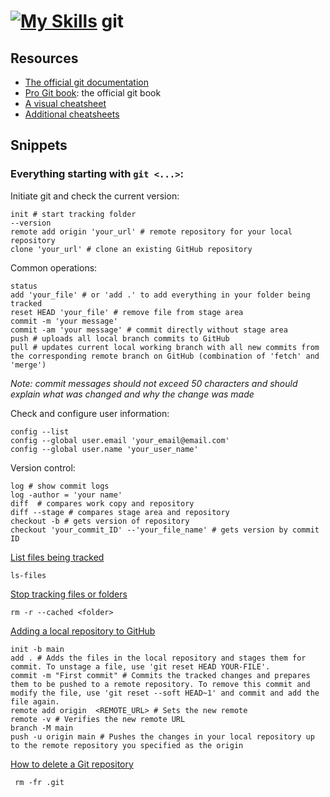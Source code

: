 # [![My Skills](https://skills.thijs.gg/icons?i=git)](https://skills.thijs.gg) git

## Resources
- [The official git documentation](https://git-scm.com/docs)
- [Pro Git book](https://git-scm.com/book/en/v2): the official git book
- [A visual cheatsheet](https://ndpsoftware.com/git-cheatsheet.html#loc=local_repo;)
- [Additional cheatsheets](https://training.github.com/)

## Snippets
### Everything starting with ```git <...>```:

Initiate git and check the current version:
``` shell
init # start tracking folder
--version
remote add origin 'your_url' # remote repository for your local repository
clone 'your_url' # clone an existing GitHub repository
```

Common operations:
```shell
status
add 'your_file' # or 'add .' to add everything in your folder being tracked
reset HEAD 'your_file' # remove file from stage area
commit -m 'your message'
commit -am 'your message' # commit directly without stage area
push # uploads all local branch commits to GitHub
pull # updates current local working branch with all new commits from the corresponding remote branch on GitHub (combination of 'fetch' and 'merge')
```
*Note: commit messages should not exceed 50 characters and should explain what was changed and why the change was made*

Check and configure user information:
```shell
config --list
config --global user.email 'your_email@email.com'
config --global user.name 'your_user_name'
```

Version control:
```shell
log # show commit logs
log -author = 'your name'
diff  # compares work copy and repository
diff --stage # compares stage area and repository 
checkout -b # gets version of repository
checkout 'your_commit_ID' --'your_file_name' # gets version by commit ID
```

[List files being tracked](https://stackoverflow.com/questions/15606955/how-can-i-make-git-show-a-list-of-the-files-that-are-being-tracked)
```
ls-files
```

[Stop tracking files or folders](https://stackoverflow.com/questions/1274057/how-do-i-make-git-forget-about-a-file-that-was-tracked-but-is-now-in-gitignore)
```shell
rm -r --cached <folder>
```

[Adding a local repository to GitHub](https://docs.github.com/en/get-started/importing-your-projects-to-github/importing-source-code-to-github/adding-locally-hosted-code-to-github)
```shell
init -b main
add . # Adds the files in the local repository and stages them for commit. To unstage a file, use 'git reset HEAD YOUR-FILE'.
commit -m "First commit" # Commits the tracked changes and prepares them to be pushed to a remote repository. To remove this commit and modify the file, use 'git reset --soft HEAD~1' and commit and add the file again.
remote add origin  <REMOTE_URL> # Sets the new remote
remote -v # Verifies the new remote URL
branch -M main
push -u origin main # Pushes the changes in your local repository up to the remote repository you specified as the origin
```
[How to delete a Git repository](https://www.theserverside.com/blog/Coffee-Talk-Java-News-Stories-and-Opinions/delete-local-git-repository-repo-command-windows-linux-rm)
```shell
 rm -fr .git
 ```
